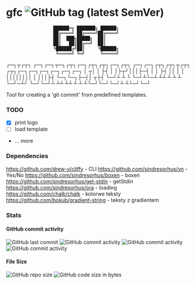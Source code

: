 # gfc ![GitHub tag (latest SemVer)](https://img.shields.io/github/tag/ambus/gfc.svg)

                      ██████═╗ ███████╗ ██████╗
                      ██╔════╝ ██╔════╝██╔════╝
                      ██║  ███╗█████╗  ██║     
                      ██║   ██║██╔══╝  ██║     
                      ╚██████╔╝██║     ╚██████╗
                       ╚═════╝ ╚═╝      ╚═════╝
┌─┐┬┌┬┐  ┌─┐┌─┐┬─┐┌┬┐┌─┐┌┬┐┌┬┐┌─┐┌┬┐   ┌─┐┌─┐┌┬┐┌┬┐┬┌┬┐  ┌┬┐┌─┐┌─┐┌─┐┌─┐┌─┐┌─┐
│ ┬│ │   ├┤ │ │├┬┘│││├─┤ │  │ ├┤  ││   │  │ ││││││││ │   │││├┤ └─┐└─┐├─┤│ ┬├┤ 
└─┘┴ ┴   └  └─┘┴└─┴ ┴┴ ┴ ┴  ┴ └─┘─┴┘   └─┘└─┘┴ ┴┴ ┴┴ ┴   ┴ ┴└─┘└─┘└─┘┴ ┴└─┘└─┘

Tool for creating a 'git commit' from predefined templates.

### TODO

- [x] print logo
- [ ] load template
- ... more

### Dependencies

https://github.com/drew-y/cliffy - CLI
https://github.com/sindresorhus/yn - Yes/No
https://github.com/sindresorhus/boxen - boxen
https://github.com/sindresorhus/get-stdin - getStdin
https://github.com/sindresorhus/ora - loading
https://github.com/chalk/chalk - kolorwe teksty
https://github.com/bokub/gradient-string - teksty z gradientem

### Stats

#### GitHub commit activity

![GitHub last commit](https://img.shields.io/github/last-commit/ambus/gfc.svg)
![GitHub commit activity](https://img.shields.io/github/commit-activity/y/ambus/gfc.svg)
![GitHub commit activity](https://img.shields.io/github/commit-activity/m/ambus/gfc.svg)
![GitHub commit activity](https://img.shields.io/github/commit-activity/w/ambus/gfc.svg)

#### File Size

![GitHub repo size](https://img.shields.io/github/repo-size/ambus/gfc.svg)
![GitHub code size in bytes](https://img.shields.io/github/languages/code-size/ambus/gfc.svg)
